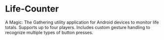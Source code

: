 # Life-Counter
A Magic: The Gathering utility application for Android devices to monitor life totals. Supports up to four players. Includes custom gesture handling to recognize multiple types of button presses.
